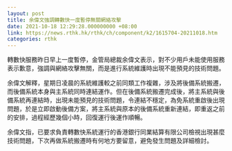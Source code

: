 ```yaml
---
layout: post
title: 余偉文強調轉數快一度暫停無關網絡攻擊
date: 2021-10-18 12:29:28.000000000 +08:00
link: https://news.rthk.hk/rthk/ch/component/k2/1615704-20211018.htm
categories: rthk
---
```


轉數快服務昨日早上一度暫停，金管局總裁余偉文表示，對不少用戶未能使用服務表示歉意，強調與網絡攻擊無關，而是進行系統維護時出現不能預見的技術問題。

余偉文解釋，星期日凌晨的系統維護較之前同類工作複雜，涉及將後備系統搬遷，而後備系統本身與主系統同時連結運作。但在後備系統搬遷完成後，將主系統與後備系統再連結時，出現未能預見的技術問題，令連結不穩定，為免系統重啟後出現問題，於是立即啟動後備方案，將主系統與原本的後備系統重新連結，即重返之前的安排，過程經歷幾個小時，回復運行後運作順暢。

余偉文指，已要求負責轉數快系統運行的香港銀行同業結算有限公司檢視出現甚麼技術問題，下次再做系統搬遷時有何地方要留意，避免發生問題及詳細檢討。

